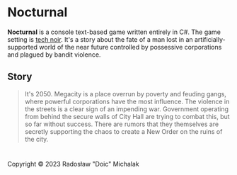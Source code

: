 # Nocturnal

**Nocturnal** is a console text-based game written entirely in C#. The game setting is [tech noir](https://en.wikipedia.org/wiki/Tech_noir). It's a story about the fate of a man lost in an artificially-supported world of the near future controlled by possessive corporations and plagued by bandit violence.

## Story

> It's 2050. Megacity is a place overrun by poverty and feuding gangs, where powerful corporations have the most influence. The violence in the streets is a clear sign of an impending war. Government operating from behind the secure walls of City Hall are trying to combat this, but so far without success. There are rumors that they themselves are secretly supporting the chaos to create a New Order on the ruins of the city.

#

Copyright © 2023 Radosław "Doic" Michalak
